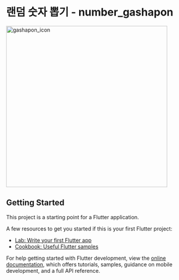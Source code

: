 # 랜덤 숫자 뽑기 - number_gashapon

<img width="433" alt="gashapon_icon" src="https://github.com/user-attachments/assets/9583e4d6-2b00-4817-b002-692311c2b5db" />

## Getting Started

This project is a starting point for a Flutter application.

A few resources to get you started if this is your first Flutter project:

- [Lab: Write your first Flutter app](https://docs.flutter.dev/get-started/codelab)
- [Cookbook: Useful Flutter samples](https://docs.flutter.dev/cookbook)

For help getting started with Flutter development, view the
[online documentation](https://docs.flutter.dev/), which offers tutorials,
samples, guidance on mobile development, and a full API reference.
